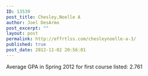 ```yaml
---
ID: 13539
post_title: Chesley,Noelle A
author: Joel DesArmo
post_excerpt: ""
layout: post
permalink: http://effrtlss.com/chesleynoelle-a-3/
published: true
post_date: 2012-11-02 20:56:01
---
```

<p>Average GPA in Spring 2012 for first course listed: 2.761</p>